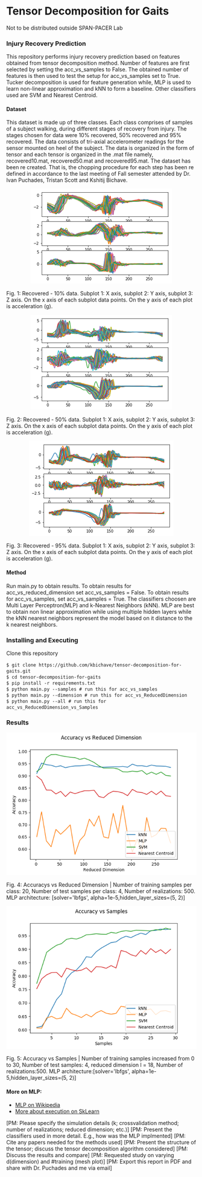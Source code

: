 # Tensor Decomposition for Gaits

Not to be distributed outside SPAN-PACER Lab

### Injury Recovery Prediction
This repository performs injury recovery prediction based on features obtained from tensor decomposition method. Number of features are first selected by setting the acc_vs_samples to False. The obtained number of features is then used to test the setup for acc_vs_samples set to True. Tucker decomposition is used for feature generation while, MLP is used to learn non-linear approximation and kNN to form a baseline. Other classifiers used are SVM and Nearest Centroid. 

#### Dataset
This dataset is made up of three classes. Each class comprises of samples of a subject walking, during different stages of recovery from injury. The stages chosen for data were 10% recovered, 50% recovered and 95% recovered. The data consists of tri-axial accelerometer readings for the sensor mounted on heel of the subject. The data is organized in the form of tensor and each tensor is organized in the .mat file namely, recovered10.mat, recovered50.mat and recovered95.mat. The dataset has been re created. That is, the chopping procedure for each step has been re defined in accordance to the last meeting of Fall semester attended by Dr. Ivan Puchades, Tristan Scott and Kshitij Bichave.

<p align="center">
    <img src="https://github.com/kbichave/tensor-decomposition-for-gaits/blob/master/Figures/recovered10.png">
</p>

Fig. 1: Recovered - 10% data. Subplot 1: X axis, subplot 2: Y axis, subplot 3: Z axis. On the x axis of each subplot data points. On the y axis of each plot is acceleration (g).

<p align="center">
    <img  src="https://github.com/kbichave/tensor-decomposition-for-gaits/blob/master/Figures/recovered50.png">
</p>

Fig. 2: Recovered - 50% data. Subplot 1: X axis, subplot 2: Y axis, subplot 3: Z axis. On the x axis of each subplot data points. On the y axis of each plot is acceleration (g).

<p align="center">
    <img  src="https://github.com/kbichave/tensor-decomposition-for-gaits/blob/master/Figures/recovered95.png">
</p>

Fig. 3: Recovered - 95% data. Subplot 1: X axis, subplot 2: Y axis, subplot 3: Z axis. On the x axis of each subplot data points. On the y axis of each plot is acceleration (g).

#### Method
Run main.py to obtain results. To obtain results for acc_vs_reduced_dimension set acc_vs_samples = False. To obtain results for acc_vs_samples, set acc_vs_samples = True. The classifiers choosen are Multi Layer Perceptron(MLP) and k-Nearest Neighbors (kNN). MLP are best to obtain non linear approximation while using multiple hidden layers while the kNN nearest neighbors represent the model based on it distance to the k nearest neighbors. 

### Installing and Executing

Clone this repository

```
$ git clone https://github.com/kbichave/tensor-decomposition-for-gaits.git
$ cd tensor-decomposition-for-gaits
$ pip install -r requirements.txt
$ python main.py --samples # run this for acc_vs_samples
$ python main.py --dimension # run this for acc_vs_ReducedDimension
$ python main.py --all # run this for acc_vs_ReducedDimension_vs_Samples
```

### Results

<p align="center">
    <img src="https://github.com/kbichave/tensor-decomposition-for-gaits/blob/master/Figures/acc_vs_reducedDimension.png">
    
</p>
Fig. 4: Accuracys vs Reduced Dimension | Number of training samples per class: 20, Number of test samples per class: 4, Number of realizations: 500. MLP architecture: [solver='lbfgs', alpha=1e-5,hidden_layer_sizes=(5, 2)]

<p align="center">
    <img  src="https://github.com/kbichave/tensor-decomposition-for-gaits/blob/master/Figures/acc_vs_samples.png">
</p>

Fig. 5: Accuracy vs Samples  | Number of training samples increased from 0 to 30, Number of test samples: 4, reduced dimension l = 18, Number of realizations:500. MLP architecture:[solver='lbfgs', alpha=1e-5,hidden_layer_sizes=(5, 2)]

#### More on MLP: 
* [MLP on Wikipedia](https://en.wikipedia.org/wiki/Multilayer_perceptron)
* [More about execution on SkLearn](https://scikit-learn.org/stable/modules/generated/sklearn.neural_network.MLPClassifier.html)


[PM: Please specify the simulation details (k; crossvalidation method; number of realizations; reduced dimension; etc.)]
[PM: Present the classifiers used in more detail. E.g., how was the MLP implmented]
[PM: Cite any papers needed for the methods used]
[PM: Present the structure of the tensor; discuss the tensor decomposition algorithm considered]
[PM: Discuss the results and compare]
[PM: Requested study on varying d(dimension) and #training (mesh plot)]
[PM: Export this report in PDF and share with Dr. Puchades and me via email]
